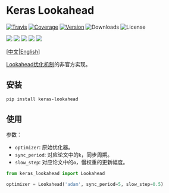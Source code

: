 # Keras Lookahead

[![Travis](https://travis-ci.org/CyberZHG/keras-lookahead.svg)](https://travis-ci.org/CyberZHG/keras-lookahead)
[![Coverage](https://coveralls.io/repos/github/CyberZHG/keras-lookahead/badge.svg?branch=master)](https://coveralls.io/github/CyberZHG/keras-lookahead)
[![Version](https://img.shields.io/pypi/v/keras-lookahead.svg)](https://pypi.org/project/keras-lookahead/)
![Downloads](https://img.shields.io/pypi/dm/keras-lookahead.svg)
![License](https://img.shields.io/pypi/l/keras-lookahead.svg)

![](https://img.shields.io/badge/keras-tensorflow-blue.svg)
![](https://img.shields.io/badge/keras-theano-blue.svg)
![](https://img.shields.io/badge/keras-tf.keras-blue.svg)
![](https://img.shields.io/badge/keras-tf.keras/eager-blue.svg)
![](https://img.shields.io/badge/keras-tf.keras/2.0_beta-blue.svg)

\[[中文](https://github.com/CyberZHG/keras-lookahead/blob/master/README.zh-CN.md)|[English](https://github.com/CyberZHG/keras-lookahead/blob/master/README.md)\]

[Lookahead优化机制](https://arxiv.org/pdf/1907.08610v1.pdf)的非官方实现。

## 安装

```bash
pip install keras-lookahead
```

## 使用

参数：

* `optimizer`: 原始优化器。
* `sync_period`: 对应论文中的`k`，同步周期。
* `slow_step`: 对应论文中的`α`，慢权重的更新幅度。

```python
from keras_lookahead import Lookahead

optimizer = Lookahead('adam', sync_period=5, slow_step=0.5)
```
